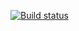 [![Build status](https://ci.appveyor.com/api/projects/status/5mmybcui5p9ih5pb?svg=true)](https://ci.appveyor.com/project/chikirao/dz-testing-clearfunc)